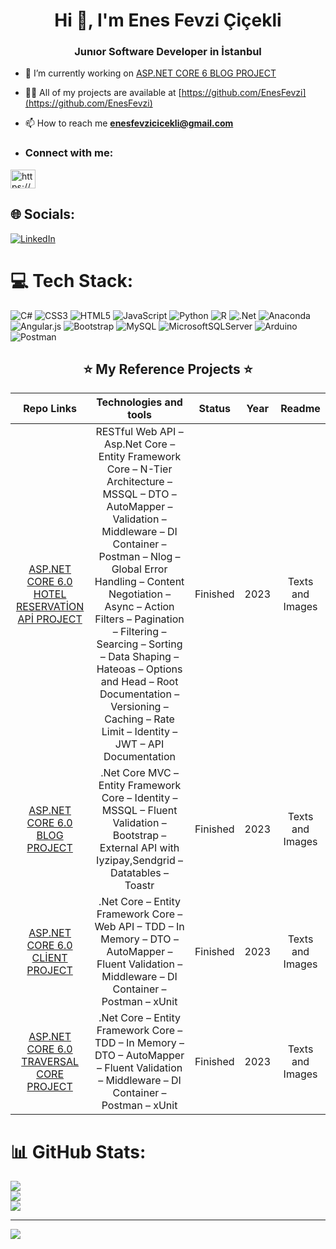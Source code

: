 <h1 align="center">Hi 👋, I'm Enes Fevzi Çiçekli</h1>
<h3 align="center">Junıor Software Developer in İstanbul</h3>

- 🔭 I’m currently working on [ASP.NET CORE 6 BLOG PROJECT]([https://github.com/EnesFevzi/ASPNETCORE_BlogProject])

- 👨‍💻 All of my projects are available at [https://github.com/EnesFevzi](https://github.com/EnesFevzi)

- 📫 How to reach me **enesfevzicicekli@gmail.com**
- <h3 align="left">Connect with me:</h3>
<p align="left">
<a href="https://linkedin.com/in/https://www.linkedin.com/in/enes-fevzi-%c3%a7i%c3%a7ekli/" target="blank"><img align="center" src="https://raw.githubusercontent.com/rahuldkjain/github-profile-readme-generator/master/src/images/icons/Social/linked-in-alt.svg" alt="https://www.linkedin.com/in/enes-fevzi-%c3%a7i%c3%a7ekli/" height="30" width="40" /></a>
</p>


## 🌐 Socials:
[![LinkedIn](https://img.shields.io/badge/LinkedIn-%230077B5.svg?logo=linkedin&logoColor=white)](https://linkedin.com/in/https://www.linkedin.com/in/enes-fevzi-%C3%A7i%C3%A7ekli/) 

# 💻 Tech Stack:
![C#](https://img.shields.io/badge/c%23-%23239120.svg?style=for-the-badge&logo=c-sharp&logoColor=white) ![CSS3](https://img.shields.io/badge/css3-%231572B6.svg?style=for-the-badge&logo=css3&logoColor=white) ![HTML5](https://img.shields.io/badge/html5-%23E34F26.svg?style=for-the-badge&logo=html5&logoColor=white) ![JavaScript](https://img.shields.io/badge/javascript-%23323330.svg?style=for-the-badge&logo=javascript&logoColor=%23F7DF1E) ![Python](https://img.shields.io/badge/python-3670A0?style=for-the-badge&logo=python&logoColor=ffdd54) ![R](https://img.shields.io/badge/r-%23276DC3.svg?style=for-the-badge&logo=r&logoColor=white) ![.Net](https://img.shields.io/badge/.NET-5C2D91?style=for-the-badge&logo=.net&logoColor=white) ![Anaconda](https://img.shields.io/badge/Anaconda-%2344A833.svg?style=for-the-badge&logo=anaconda&logoColor=white) ![Angular.js](https://img.shields.io/badge/angular.js-%23E23237.svg?style=for-the-badge&logo=angularjs&logoColor=white) ![Bootstrap](https://img.shields.io/badge/bootstrap-%23563D7C.svg?style=for-the-badge&logo=bootstrap&logoColor=white) ![MySQL](https://img.shields.io/badge/mysql-%2300f.svg?style=for-the-badge&logo=mysql&logoColor=white) ![MicrosoftSQLServer](https://img.shields.io/badge/Microsoft%20SQL%20Sever-CC2927?style=for-the-badge&logo=microsoft%20sql%20server&logoColor=white) ![Arduino](https://img.shields.io/badge/-Arduino-00979D?style=for-the-badge&logo=Arduino&logoColor=white) ![Postman](https://img.shields.io/badge/Postman-FF6C37?style=for-the-badge&logo=postman&logoColor=white)

<h2 align="center">⭐ My Reference Projects ⭐</h2>

| Repo Links | Technologies and tools | Status | Year | Readme |
|    :---:     |     :---:      |     :---:     |     :---:     |     :---:     |
| <a href="https://github.com/EnesFevzi/RapidApiAndConsume">ASP.NET CORE 6.0 HOTEL RESERVATİON  APİ PROJECT</a>    |RESTful Web API – Asp.Net Core – Entity Framework Core –  N-Tier Architecture – MSSQL – DTO – AutoMapper – Validation – Middleware – DI Container – Postman – Nlog – Global Error Handling – Content Negotiation – Async – Action Filters – Pagination – Filtering – Searcing – Sorting – Data Shaping – Hateoas – Options and Head – Root Documentation – Versioning – Caching – Rate Limit – Identity – JWT – API Documentation | Finished      | 2023    | Texts and Images    |
| <a href="https://github.com/EnesFevzi/ASPNETCOREBlogProject">ASP.NET CORE 6.0 BLOG PROJECT</a>   | .Net Core MVC – Entity Framework Core – Identity – MSSQL – Fluent Validation – Bootstrap – External API with Iyzipay,Sendgrid – Datatables – Toastr | Finished    | 2023    | Texts and Images   |
| <a href="https://github.com/EnesFevzi/ArslanAmbalajWebSite">ASP.NET CORE 6.0 CLİENT PROJECT</a>    | .Net Core – Entity Framework Core – Web API – TDD – In Memory – DTO – AutoMapper – Fluent Validation – Middleware – DI Container – Postman – xUnit  | Finished      | 2023    | Texts and Images    |
| <a href="https://github.com/EnesFevzi/TraversalCoreProject">ASP.NET CORE 6.0 TRAVERSAL CORE PROJECT</a>    | .Net Core – Entity Framework Core – TDD – In Memory – DTO – AutoMapper – Fluent Validation – Middleware – DI Container – Postman – xUnit  | Finished      | 2023    | Texts and Images    |





# 📊 GitHub Stats:
![](https://github-readme-stats.vercel.app/api?username=EnesFevzi&theme=dark&hide_border=false&include_all_commits=false&count_private=true)<br/>
![](https://github-readme-streak-stats.herokuapp.com/?user=EnesFevzi&theme=dark&hide_border=false)<br/>
![](https://github-readme-stats.vercel.app/api/top-langs/?username=EnesFevzi&theme=dark&hide_border=false&include_all_commits=false&count_private=true&layout=compact)

---
[![](https://visitcount.itsvg.in/api?id=EnesFevzi&icon=0&color=0)](https://visitcount.itsvg.in)


